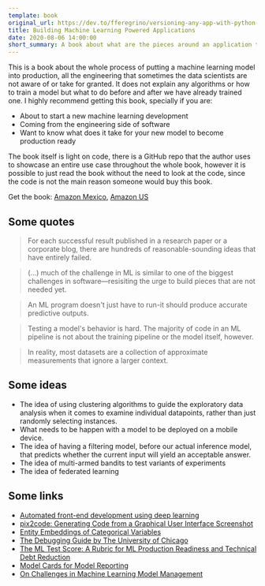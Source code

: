 ```yaml
---
template: book
original_url: https://dev.to/fferegrino/versioning-any-app-with-python-bij
title: Building Machine Learning Powered Applications
date: 2020-08-06 14:00:00
short_summary: A book about what are the pieces around an application that uses machine learning at its core, a good insight into what is beyond training models.
---  
```


This is a book about the whole process of putting a machine learning model into production, all the engineering that sometimes the data scientists are not aware of or take for granted. It does not explain any algorithms or how to train a model but what to do before and after we have already trained one. I highly recommend getting this book, specially if you are:   

 - About to start a new machine learning development
 - Coming from the engineering side of software  
 - Want to know what does it take for your new model to become production ready

The book itself is light on code, there is a GitHub repo that the author uses to showcase an entire use case throughout the whole book, however it is possible to just read the book without the need to look at the code, since the code is not the main reason someone would buy this book.

Get the book: <a href="https://www.amazon.com.mx/Building-Machine-Learning-Powered-Applications/dp/149204511X" target="_blank">Amazon Mexico</a>, <a href="https://www.amazon.com/Building-Machine-Learning-Powered-Applications/dp/149204511X" target="_blank">Amazon US</a>

## Some quotes  

> For each successful result published in a research paper or a corporate blog, there are hundreds of reasonable-sounding ideas that have entirely failed.  

> (...) much of the challenge in ML is similar to one of the biggest challenges in software—resisiting the urge to build pieces that are not needed yet.  

> An ML program doesn't just have to run-it should produce accurate predictive outputs.  

> Testing a model's behavior is hard. The majority of code in an ML pipeline is not about the training pipeline or the model itself, however.  

> In reality, most datasets are a collection of approximate measurements that ignore a larger context.  

## Some ideas

 - The idea of using clustering algorithms to guide the exploratory data analysis when it comes to examine individual datapoints, rather than just randomly selecting instances.  
 - What needs to be happen with a model to be deployed on a mobile device.  
 - The idea of having a filtering model, before our actual inference model, that predicts whether the current input will yield an acceptable answer.  
 - The idea of multi-armed bandits to test variants of experiments
 - The idea of federated learning

## Some links

 - <a href="https://blog.insightdatascience.com/automated-front-end-development-using-deep-learning-3169dd086e82" target="_blank">Automated front-end development using deep learning</a>
 - <a href="https://arxiv.org/abs/1705.07962" target="_blank">pix2code: Generating Code from a Graphical User Interface Screenshot</a>
 - <a href="https://arxiv.org/abs/1604.06737" target="_blank">Entity Embeddings of Categorical Variables</a>
 - <a href="https://uchicago-cs.github.io/debugging-guide/" target="_blank">The Debugging Guide by The University of Chicago</a>
 - <a href="https://research.google/pubs/pub46555/" target="_blank">The ML Test Score: A Rubric for ML Production Readiness and Technical Debt Reduction</a>
 - <a href="https://arxiv.org/abs/1810.03993" target="_blank">Model Cards for Model Reporting</a>
 - <a href="http://sites.computer.org/debull/A18dec/p5.pdf" target="_blank">On Challenges in Machine Learning Model Management</a>